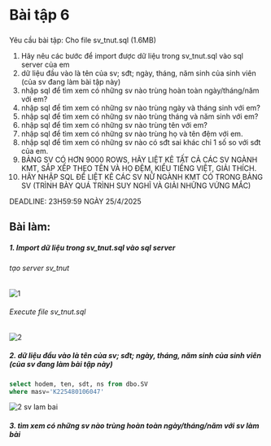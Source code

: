 # Bài tập 6
#####
Yêu cầu bài tập: 
Cho file sv_tnut.sql (1.6MB)
1. Hãy nêu các bước để import được dữ liệu trong sv_tnut.sql vào sql server của em
2. dữ liệu đầu vào là tên của sv; sđt; ngày, tháng, năm sinh của sinh viên (của sv đang làm bài tập này)
3. nhập sql để tìm xem có những sv nào trùng hoàn toàn ngày/tháng/năm với em?
4. nhập sql để tìm xem có những sv nào trùng ngày và tháng sinh với em?
5. nhập sql để tìm xem có những sv nào trùng tháng và năm sinh với em?
6. nhập sql để tìm xem có những sv nào trùng tên với em?
7. nhập sql để tìm xem có những sv nào trùng họ và tên đệm với em.
8. nhập sql để tìm xem có những sv nào có sđt sai khác chỉ 1 số so với sđt của em.
9. BẢNG SV CÓ HƠN 9000 ROWS, HÃY LIỆT KÊ TẤT CẢ CÁC SV NGÀNH KMT, SẮP XẾP THEO TÊN VÀ HỌ ĐỆM, KIỂU TIẾNG  VIỆT, GIẢI THÍCH.
10. HÃY NHẬP SQL ĐỂ LIỆT KÊ CÁC SV NỮ NGÀNH KMT CÓ TRONG BẢNG SV (TRÌNH BÀY QUÁ TRÌNH SUY NGHĨ VÀ GIẢI NHỮNG VỨNG MẮC)

DEADLINE: 23H59:59 NGÀY 25/4/2025
## Bài làm:
##### 1. Import dữ liệu trong sv_tnut.sql vào sql server
###### tạo server sv_tnut
![1](https://github.com/user-attachments/assets/1499382f-448f-4346-b20f-fd707c666499)
###### Execute file sv_tnut.sql
![2](https://github.com/user-attachments/assets/d226d6aa-ce30-40ad-9789-7fb4e9d6ac06)

##### 2. dữ liệu đầu vào là tên của sv; sđt; ngày, tháng, năm sinh của sinh viên (của sv đang làm bài tập này)
```sql
select hodem, ten, sdt, ns from dbo.SV
where masv='K225480106047'
```
![2 sv lam bai](https://github.com/user-attachments/assets/096533ea-6df3-43c7-be2f-ac67f791bca9)

##### 3. tìm xem có những sv nào trùng hoàn toàn ngày/tháng/năm với sv làm bài
```sql

```
